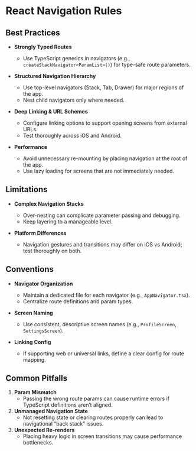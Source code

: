 # React Navigation Rules

## Best Practices

- **Strongly Typed Routes**

  - Use TypeScript generics in navigators (e.g., `createStackNavigator<ParamList>()`) for type-safe route parameters.

- **Structured Navigation Hierarchy**

  - Use top-level navigators (Stack, Tab, Drawer) for major regions of the app.
  - Nest child navigators only where needed.

- **Deep Linking & URL Schemes**

  - Configure linking options to support opening screens from external URLs.
  - Test thoroughly across iOS and Android.

- **Performance**
  - Avoid unnecessary re-mounting by placing navigation at the root of the app.
  - Use lazy loading for screens that are not immediately needed.

## Limitations

- **Complex Navigation Stacks**

  - Over-nesting can complicate parameter passing and debugging.
  - Keep layering to a manageable level.

- **Platform Differences**
  - Navigation gestures and transitions may differ on iOS vs Android; test thoroughly on both.

## Conventions

- **Navigator Organization**

  - Maintain a dedicated file for each navigator (e.g., `AppNavigator.tsx`).
  - Centralize route definitions and param types.

- **Screen Naming**

  - Use consistent, descriptive screen names (e.g., `ProfileScreen`, `SettingsScreen`).

- **Linking Config**
  - If supporting web or universal links, define a clear config for route mapping.

## Common Pitfalls

1. **Param Mismatch**
   - Passing the wrong route params can cause runtime errors if TypeScript definitions aren’t aligned.
2. **Unmanaged Navigation State**
   - Not resetting state or clearing routes properly can lead to navigational “back stack” issues.
3. **Unexpected Re-renders**
   - Placing heavy logic in screen transitions may cause performance bottlenecks.
